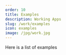```yaml
---
order: 10
title: Examples
description: Working Apps
slug: /work/examples
icon: examples
image: /jpg/work.jpg
---
```

Here is a list of examples
